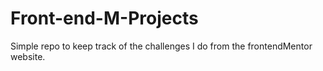 # Front-end-M-Projects
Simple repo to keep track of the challenges I do from the frontendMentor website.
